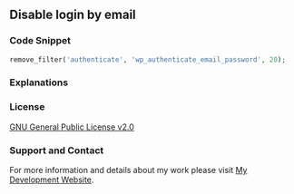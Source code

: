 ## Disable login by email

### Code Snippet

```php
remove_filter('authenticate', 'wp_authenticate_email_password', 20);
```
### Explanations

### License

[GNU General Public License v2.0](https://github.com/dedewiweka/snippets/blob/main/LICENSE)

### Support and Contact

For more information and details about my work please visit [My Development Website](https://dede.wiweka.com/development).